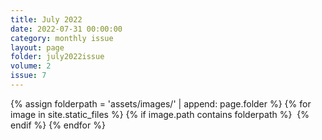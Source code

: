 ```yaml
---
title: July 2022
date: 2022-07-31 00:00:00
category: monthly issue
layout: page
folder: july2022issue
volume: 2
issue: 7
---
```


<html>
{% assign folderpath = 'assets/images/' | append: page.folder %}
{% for image in site.static_files %}
{% if image.path contains folderpath %}
    <img src="{{ image.path }}" alt="">
{% endif %}
{% endfor %}

</html>